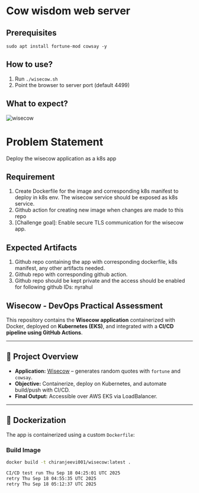 # Cow wisdom web server

## Prerequisites

```
sudo apt install fortune-mod cowsay -y
```

## How to use?

1. Run `./wisecow.sh`
2. Point the browser to server port (default 4499)

## What to expect?
![wisecow](https://github.com/nyrahul/wisecow/assets/9133227/8d6bfde3-4a5a-480e-8d55-3fef60300d98)

# Problem Statement
Deploy the wisecow application as a k8s app

## Requirement
1. Create Dockerfile for the image and corresponding k8s manifest to deploy in k8s env. The wisecow service should be exposed as k8s service.
2. Github action for creating new image when changes are made to this repo
3. [Challenge goal]: Enable secure TLS communication for the wisecow app.

## Expected Artifacts
1. Github repo containing the app with corresponding dockerfile, k8s manifest, any other artifacts needed.
2. Github repo with corresponding github action.
3. Github repo should be kept private and the access should be enabled for following github IDs: nyrahul
## Wisecow - DevOps Practical Assessment

This repository contains the **Wisecow application** containerized with Docker, deployed on **Kubernetes (EKS)**, and integrated with a **CI/CD pipeline using GitHub Actions**.

---

## 🚀 Project Overview
- **Application:** [Wisecow](https://github.com/nyrahul/wisecow) – generates random quotes with `fortune` and `cowsay`.
- **Objective:** Containerize, deploy on Kubernetes, and automate build/push with CI/CD.
- **Final Output:** Accessible over AWS EKS via LoadBalancer.

---

## 🐳 Dockerization
The app is containerized using a custom `Dockerfile`:

### Build Image
```bash
docker build -t chiranjeevi001/wisecow:latest .

CI/CD test run Thu Sep 18 04:25:01 UTC 2025
retry Thu Sep 18 04:55:35 UTC 2025
retry Thu Sep 18 05:12:37 UTC 2025

